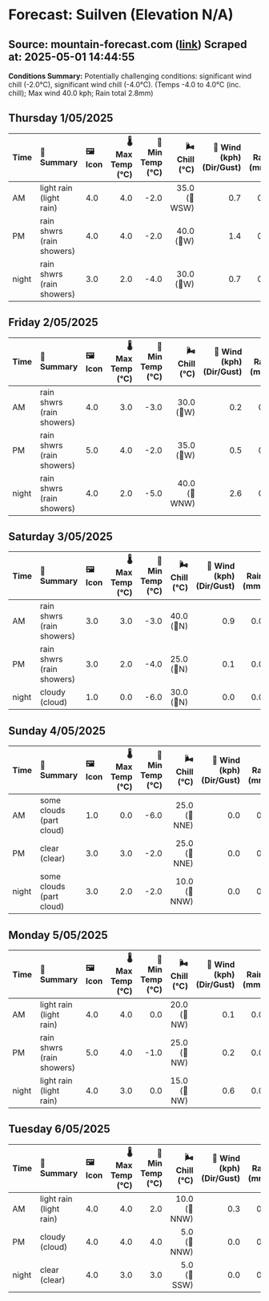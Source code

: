 # Forecast: Suilven (Elevation N/A)
**Source:** mountain-forecast.com ([link](https://www.mountain-forecast.com/peaks/Suilven/forecasts/731))
**Scraped at:** 2025-05-01 14:44:55
---

**Conditions Summary:** Potentially challenging conditions: significant wind chill (-2.0°C), significant wind chill (-4.0°C). (Temps -4.0 to 4.0°C (inc. chill); Max wind 40.0 kph; Rain total 2.8mm)

## Thursday 1/05/2025
| **Time** | **📝 Summary** | **🖼️ Icon** | **🌡️ Max Temp (°C)** | **🥶 Min Temp (°C)** | **🌬️ Chill (°C)** | **💨 Wind (kph) (Dir/Gust)** | **💧 Rain (mm)** | **❄️ Snow (cm)** | **☁️ Cloud Base (m)** | **🧊 Freezing Lvl (m)** |
|:------- |:------- |:----- |--------------: |-------------: |-----------: |---------------------: |---------: |----------: |---------------: |----------------: |
| AM      | light rain<br><span class="icon-desc">(light rain)</span> | 4.0 | 4.0 | -2.0 | 35.0<br>(🧭WSW) | 0.7 | 0.0 | 400 | 1200 |
| PM      | rain shwrs<br><span class="icon-desc">(rain showers)</span> | 4.0 | 4.0 | -2.0 | 40.0<br>(🧭W) | 1.4 | 0.0 | 150 | 1200 |
| night   | rain shwrs<br><span class="icon-desc">(rain showers)</span> | 3.0 | 2.0 | -4.0 | 30.0<br>(🧭W) | 0.7 | 0.0 | 700 | 1100 |

## Friday 2/05/2025
| **Time** | **📝 Summary** | **🖼️ Icon** | **🌡️ Max Temp (°C)** | **🥶 Min Temp (°C)** | **🌬️ Chill (°C)** | **💨 Wind (kph) (Dir/Gust)** | **💧 Rain (mm)** | **❄️ Snow (cm)** | **☁️ Cloud Base (m)** | **🧊 Freezing Lvl (m)** |
|:------- |:------- |:----- |--------------: |-------------: |-----------: |---------------------: |---------: |----------: |---------------: |----------------: |
| AM      | rain shwrs<br><span class="icon-desc">(rain showers)</span> | 4.0 | 3.0 | -3.0 | 30.0<br>(🧭W) | 0.2 | 0.0 | 650 | 1150 |
| PM      | rain shwrs<br><span class="icon-desc">(rain showers)</span> | 5.0 | 4.0 | -2.0 | 35.0<br>(🧭W) | 0.5 | 0.0 | 200 | 1300 |
| night   | rain shwrs<br><span class="icon-desc">(rain showers)</span> | 4.0 | 2.0 | -5.0 | 40.0<br>(🧭WNW) | 2.6 | 0.0 | 200 | 1350 |

## Saturday 3/05/2025
| **Time** | **📝 Summary** | **🖼️ Icon** | **🌡️ Max Temp (°C)** | **🥶 Min Temp (°C)** | **🌬️ Chill (°C)** | **💨 Wind (kph) (Dir/Gust)** | **💧 Rain (mm)** | **❄️ Snow (cm)** | **☁️ Cloud Base (m)** | **🧊 Freezing Lvl (m)** |
|:------- |:------- |:----- |--------------: |-------------: |-----------: |---------------------: |---------: |----------: |---------------: |----------------: |
| AM      | rain shwrs<br><span class="icon-desc">(rain showers)</span> | 3.0 | 3.0 | -3.0 | 40.0<br>(🧭N) | 0.9 | 0.0 | 300 | 1100 |
| PM      | rain shwrs<br><span class="icon-desc">(rain showers)</span> | 3.0 | 2.0 | -4.0 | 25.0<br>(🧭N) | 0.1 | 0.0 | 300 | 1100 |
| night   | cloudy<br><span class="icon-desc">(cloud)</span> | 1.0 | 0.0 | -6.0 | 30.0<br>(🧭N) | 0.0 | 0.0 | 400 | 750 |

## Sunday 4/05/2025
| **Time** | **📝 Summary** | **🖼️ Icon** | **🌡️ Max Temp (°C)** | **🥶 Min Temp (°C)** | **🌬️ Chill (°C)** | **💨 Wind (kph) (Dir/Gust)** | **💧 Rain (mm)** | **❄️ Snow (cm)** | **☁️ Cloud Base (m)** | **🧊 Freezing Lvl (m)** |
|:------- |:------- |:----- |--------------: |-------------: |-----------: |---------------------: |---------: |----------: |---------------: |----------------: |
| AM      | some clouds<br><span class="icon-desc">(part cloud)</span> | 1.0 | 0.0 | -6.0 | 25.0<br>(🧭NNE) | 0.0 | 0.0 | 450 | 750 |
| PM      | clear<br><span class="icon-desc">(clear)</span> | 3.0 | 3.0 | -2.0 | 25.0<br>(🧭NNE) | 0.0 | 0.0 | 650 | 1050 |
| night   | some clouds<br><span class="icon-desc">(part cloud)</span> | 3.0 | 2.0 | -2.0 | 10.0<br>(🧭NNW) | 0.0 | 0.0 | 550 | 1400 |

## Monday 5/05/2025
| **Time** | **📝 Summary** | **🖼️ Icon** | **🌡️ Max Temp (°C)** | **🥶 Min Temp (°C)** | **🌬️ Chill (°C)** | **💨 Wind (kph) (Dir/Gust)** | **💧 Rain (mm)** | **❄️ Snow (cm)** | **☁️ Cloud Base (m)** | **🧊 Freezing Lvl (m)** |
|:------- |:------- |:----- |--------------: |-------------: |-----------: |---------------------: |---------: |----------: |---------------: |----------------: |
| AM      | light rain<br><span class="icon-desc">(light rain)</span> | 4.0 | 4.0 | 0.0 | 20.0<br>(🧭NW) | 0.1 | 0.0 | 300 | 1700 |
| PM      | rain shwrs<br><span class="icon-desc">(rain showers)</span> | 5.0 | 4.0 | -1.0 | 25.0<br>(🧭NW) | 0.2 | 0.0 | 250 | 1600 |
| night   | light rain<br><span class="icon-desc">(light rain)</span> | 4.0 | 3.0 | 0.0 | 15.0<br>(🧭NW) | 0.6 | 0.0 | 250 | 1350 |

## Tuesday 6/05/2025
| **Time** | **📝 Summary** | **🖼️ Icon** | **🌡️ Max Temp (°C)** | **🥶 Min Temp (°C)** | **🌬️ Chill (°C)** | **💨 Wind (kph) (Dir/Gust)** | **💧 Rain (mm)** | **❄️ Snow (cm)** | **☁️ Cloud Base (m)** | **🧊 Freezing Lvl (m)** |
|:------- |:------- |:----- |--------------: |-------------: |-----------: |---------------------: |---------: |----------: |---------------: |----------------: |
| AM      | light rain<br><span class="icon-desc">(light rain)</span> | 4.0 | 4.0 | 2.0 | 10.0<br>(🧭NNW) | 0.3 | 0.0 | 200 | 1300 |
| PM      | cloudy<br><span class="icon-desc">(cloud)</span> | 4.0 | 4.0 | 4.0 | 5.0<br>(🧭NNW) | 0.0 | 0.0 | 500 | 1300 |
| night   | clear<br><span class="icon-desc">(clear)</span> | 4.0 | 3.0 | 3.0 | 5.0<br>(🧭SSW) | 0.0 | 0.0 | 850 | 1300 |